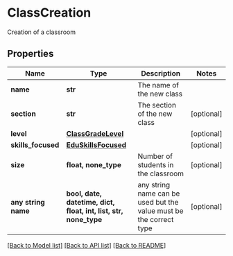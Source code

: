 # ClassCreation

Creation of a classroom

## Properties
Name | Type | Description | Notes
------------ | ------------- | ------------- | -------------
**name** | **str** | The name of the new class | 
**section** | **str** | The section of the new class | [optional] 
**level** | [**ClassGradeLevel**](ClassGradeLevel.md) |  | [optional] 
**skills_focused** | [**EduSkillsFocused**](EduSkillsFocused.md) |  | [optional] 
**size** | **float, none_type** | Number of students in the classroom | [optional] 
**any string name** | **bool, date, datetime, dict, float, int, list, str, none_type** | any string name can be used but the value must be the correct type | [optional]

[[Back to Model list]](../README.md#documentation-for-models) [[Back to API list]](../README.md#documentation-for-api-endpoints) [[Back to README]](../README.md)



